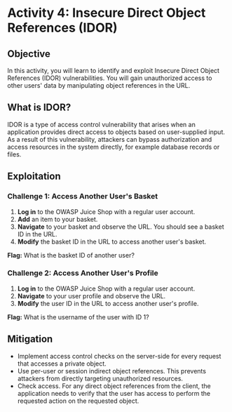 # Activity 4: Insecure Direct Object References (IDOR)

## Objective

In this activity, you will learn to identify and exploit Insecure Direct Object References (IDOR) vulnerabilities. You will gain unauthorized access to other users' data by manipulating object references in the URL.

## What is IDOR?

IDOR is a type of access control vulnerability that arises when an application provides direct access to objects based on user-supplied input. As a result of this vulnerability, attackers can bypass authorization and access resources in the system directly, for example database records or files.

## Exploitation

### Challenge 1: Access Another User's Basket

1.  **Log in** to the OWASP Juice Shop with a regular user account.
2.  **Add** an item to your basket.
3.  **Navigate** to your basket and observe the URL. You should see a basket ID in the URL.
4.  **Modify** the basket ID in the URL to access another user's basket.

**Flag:** What is the basket ID of another user?

### Challenge 2: Access Another User's Profile

1.  **Log in** to the OWASP Juice Shop with a regular user account.
2.  **Navigate** to your user profile and observe the URL.
3.  **Modify** the user ID in the URL to access another user's profile.

**Flag:** What is the username of the user with ID 1?

## Mitigation

*   Implement access control checks on the server-side for every request that accesses a private object.
*   Use per-user or session indirect object references. This prevents attackers from directly targeting unauthorized resources.
*   Check access. For any direct object references from the client, the application needs to verify that the user has access to perform the requested action on the requested object.


